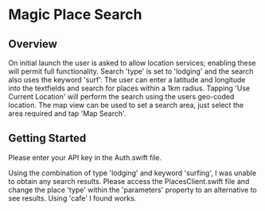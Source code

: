 # Magic Place Search

## Overview

On initial launch the user is asked to allow location services; enabling these will permit full functionality. Search 'type' is set to 'lodging' and the search also uses the keyword 'surf'. The user can enter a latitude and longitude into the textfields and search for places within a 1km radius. Tapping 'Use Current Location' will perform the search using the users geo-coded location. The map view can be used to set a search area, just select the area required and tap 'Map Search'.

## Getting Started

Please enter your API key in the Auth.swift file.

Using the combination of type 'lodging' and keyword 'surfing', I was unable to obtain any search results. Please access the PlacesClient.swift file and change the place 'type' within the 'parameters' property to an alternative to see results. Using 'cafe' I found works.
